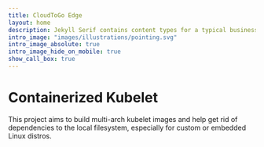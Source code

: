 ```yaml
---
title: CloudToGo Edge
layout: home
description: Jekyll Serif contains content types for a typical business website. The theme is fully responsive, blazing fast and artfully illustrated.
intro_image: "images/illustrations/pointing.svg"
intro_image_absolute: true
intro_image_hide_on_mobile: true
show_call_box: true
---
```


# Containerized Kubelet

This project aims to build multi-arch kubelet images and help get rid of dependencies to the local filesystem, especially for custom or embedded Linux distros.
